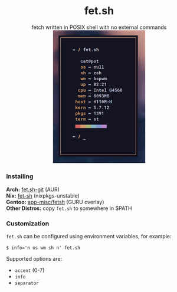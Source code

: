 <div align="center">
<h1>fet.sh</h1>
fetch written in POSIX shell with no external commands
<br>
<img src="screenshot.png" width="250px">
</div>

### Installing
**Arch:** [fet.sh-git](https://aur.archlinux.org/packages/fet.sh-git/) (AUR)  
**Nix:** [fet-sh](https://search.nixos.org/packages?show=fet-sh&query=fet-sh&channel=unstable) (nixpkgs-unstable)  
**Gentoo:** [app-misc/fetsh](https://gpo.zugaina.org/Overlays/guru/app-misc/fetsh) (GURU overlay)  
**Other Distros:** copy `fet.sh` to somewhere in $PATH

### Customization
`fet.sh` can be configured using environment variables, for example:
```
$ info='n os wm sh n' fet.sh
```
Supported options are:
- `accent` (0-7)
- `info`
- `separator`
